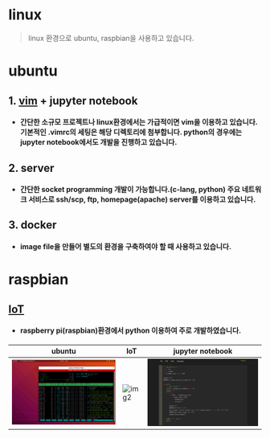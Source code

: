 linux
=======
> linux 환경으로 ubuntu, raspbian을 사용하고 있습니다. 
# ubuntu
## 1. [vim] + jupyter notebook
* #### 간단한 소규모 프로젝트나 linux환경에서는 가급적이면 vim을 이용하고 있습니다. 기본적인 .vimrc의 세팅은 해당 디렉토리에 첨부합니다. python의 경우에는 jupyter notebook에서도 개발을 진행하고 있습니다.
## 2. server
* #### 간단한 socket programming 개발이 가능합니다.(c-lang, python) 주요 네트워크 서비스로 ssh/scp, ftp, homepage(apache) server를 이용하고 있습니다.
## 3. docker
* #### image file을 만들어 별도의 환경을 구축하여야 할 때 사용하고 있습니다.
# raspbian
## [IoT]
* #### raspberry pi(raspbian)환경에서 python 이용하여 주로 개발하였습니다. 

| ubuntu | IoT | jupyter notebook |
|---|---|---|
| ![img1](./1.png) | ![img2](/language/python/3.gif) | ![img3](./3.png) |

[//]: #
[IoT]: </language/python/>
[vim]: <../vim/>
